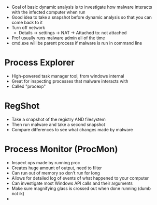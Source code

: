 - Goal of basic dynamic analysis is to investigate how malware interacts with the infected computer when run
- Good idea to take a snapshot before dynamic analysis so that you can come back to it
- Turn off network
	- Details -> settings -> NAT -> Attached to: not attached
- Prof usually runs malware admin all of the time
- cmd.exe will be parent process if malware is run in command line
# Process Explorer
- High-powered task manager tool, from windows internal
- Great for inspecting processes that malware interacts with
- Called "procexp"
# RegShot
- Take a snapshot of the registry AND filesystem
- Then run malware and take a second snapshot
- Compare differences to see what changes made by malware
# Process Monitor (ProcMon)
- Inspect ops made by running proc
- Creates huge amount of output, need to filter
- Can run out of memory so don't run for long
- Allows for detailed log of events of what happened to your computer
- Can investigate most Windows API calls and their arguments
- Make sure magnifying glass is crossed out when done running (dumb not ik)
- 